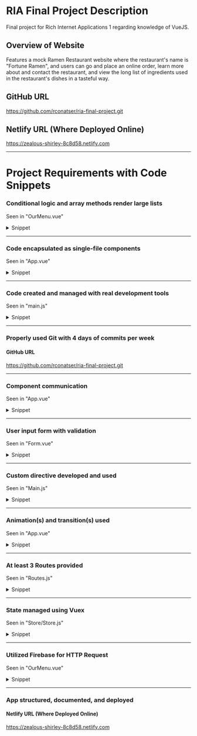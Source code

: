 # RIA Final Project Description
Final project for Rich Internet Applications 1 regarding knowledge of VueJS. 

## Overview of Website
Features a mock Ramen Restaurant website where the restaurant's name is "Fortune Ramen", and users can go and place an online order, learn more about and contact the restaurant, and view the long list of ingredients used in the restaurant's dishes in a tasteful way.

## GitHub URL
https://github.com/rconatser/ria-final-project.git

## Netlify URL (Where Deployed Online)
https://zealous-shirley-8c8d58.netlify.com

---

# Project Requirements with Code Snippets
### Conditional logic and array methods render large lists
Seen in "OurMenu.vue"

<details><summary>Snippet</summary>

```HTML
<!-- Renders list of 24 items from Firebase -->
<!-- Seen in OurMenu.vue -->
<li v-for="ingredient in ingredients" :key="ingredient">
     <!-- ..... -->
    <div class="card-front">
        <div class="overlay">
            <span class="headline condensed light">{{ ingredient.key }}</span>
        </div>
    </div>
    <div class="card-back">
        <span class="items">
        <span class="item">{{ ingredient.Calories }} Calories</span>
        <span class="item">{{ ingredient.Carbs }}g Carbs</span>
        <span class="item">{{ ingredient.Fat }}g Fat</span>
        <span class="item">{{ ingredient.Protein }}g Protein</span>
        <span class="item">{{ ingredient.Sodium }}mg Sodium</span>
        </span>
    </div>
    <!-- ..... -->
</li>
```
</details>

---

### Code encapsulated as single-file components
Seen in "App.vue"

<details><summary>Snippet</summary>

```HTML
<!-- All pages are single file components potentially utilizing other components -->
<!-- Seen in App.vue -->
<template>
  <v-app>
    <app-header />
    <v-content>
      <transition name="router-anim" enter-active-class="animated fadeInUp" leave-active-class="animated slideOutRight">
        <router-view :members="members" />
      </transition>
    </v-content>
    <app-footer />
  </v-app>
</template>
```
</details>

---

### Code created and managed with real development tools
Seen in "main.js"
<details><summary>Snippet</summary>

```Javascript
//... Seen in main.js
// Utilized all of these tools in at least one location
import Vue from 'vue';
import App from './App.vue';
import VueResource from 'vue-resource';
import vuetify from './plugins/vuetify';
import VueRouter from 'vue-router';
import Routes from './routes';
import{ store } from './store/store';
import Vuelidate from 'vuelidate';
//...
```
</details>

---

### Properly used Git with 4 days of commits per week
#### GitHub URL
https://github.com/rconatser/ria-final-project.git

---

### Component communication
Seen in "App.vue"
<details><summary>Snippet</summary>

```Javascript
//... Seen in App.vue
members: [
    {name:'Tracy Ibarra',position:'Manager',cell:'801-468-2955',bg:'woman'},
    {name:'Mark Davis',position:'Assistant',cell:'385-394-7619',bg:'man-1'},
    {name:'Phil Foster',position:'Head Chef',cell:'801-489-2805',bg:'man-2'}
]
```

```Javascript
//... Seen in ContactUs.vue
export default {
  props: ['members']
}
```
</details>

---

### User input form with validation
Seen in "Form.vue"

<details><summary>Snippet</summary>

```HTML
 <!-- ...Seen in Form.vue  -->
    <form ref="form" type="POST">
        <!-- Required Text Fields (Name / Email) -->
        <div class="form-group">
            <h3 class="mb-0">Your Information</h3>
            <v-text-field
            class="text-field"
            v-model="firstName"
            :error-messages="firstNameErrors"
            :counter="12"
            label="First Name"
            required
            @blur="$v.firstName.$touch()"
            ></v-text-field>
            <v-text-field
            class="text-field"
            v-model="lastName"
            :error-messages="lastNameErrors"
            :counter="14"
            label="Last Name"
            required
            @blur="$v.lastName.$touch()"
            ></v-text-field>
            <v-text-field
            class="text-field"
            v-model="email"
            :error-messages="emailErrors"
            label="E-mail"
            required
            @blur="$v.email.$touch()"
            ></v-text-field>
        </div>
        <div class="form-group">
            <h3 class="mb-0">The Essentials</h3>
            <!-- Required Broth Choice -->
            <v-select 
            class="select-field"
            v-model="broth"
            :items="broths"
            :error-messages="brothErrors"
            label="Choice of Broth"
            required
            @blur="$v.broth.$touch()"
            ></v-select>
            <!-- Required Meat Choice -->
            <v-select
            class="select-field"
            v-model="meat"
            :items="meats"
            :error-messages="meatErrors"
            label="Choice of Meat"
            required
            @blur="$v.meat.$touch()"
            ></v-select>
        </div>
        <div class="form-group">
            <!-- Optional Toppings -->
            <div class="toppings">
                <h3>Choose your Toppings</h3>
                <v-checkbox 
                class="checkboxes"
                v-model="selectedToppings"
                v-for="topping in toppings"
                :key="topping"
                :label="topping"
                :value="topping"
                ></v-checkbox>
            </div>
        </div>
        <v-btn
        color="orange darken-4 white--text"
        class="mt-12"
        v-ripple
        :disabled="$v.$invalid"
        @click="submit"
        >
        Submit Order
        </v-btn>
    </form>
```

```Javascript
//... Seen in Form.vue
// Validation information utilizing Vuelidate as a resource
    validations: {
      firstName: { required, maxLength: maxLength(12) },
      lastName: { required, maxLength: maxLength(14) },
      email: { required, email },
      broth: { required },
      meat: { required },
      selectedToppings: {
        checked (val) {
          return val
        },
      },
    },
```
</details>

---

### Custom directive developed and used
Seen in "Main.js"

<details><summary>Snippet</summary>

```Javascript
//... Seen in main.js
// Custom Directive, creates pulsing border on buttons, as seen on the Sticky Button located on all pages
Vue.directive('pulse', {
  bind(el){
    el.style.boxShadow = "0 0 0 rgba(0,0,0,.2)";
    el.animate([
      // keyframes
      { boxShadow: '0 0 0 rgba(0,0,0,.3)' }, 
      { boxShadow: '0 0 0 5px rgba(0,0,0,.3)' },
      { boxShadow: '0 0 0 10px rgba(0,0,0,0)' }
    ], { 
      // timing options
      duration: 3000,
      iterations: Infinity
    });
  }
});
```
</details>

---

### Animation(s) and transition(s) used
Seen in "App.vue"

<details><summary>Snippet</summary>

```HTML
<!-- ... Seen in App.vue  -->
<transition name="router-anim" enter-active-class="animated fadeInUp" leave-active-class="animated slideOutRight">
        <!-- ... -->
</transition>
```
</details>

---

### At least 3 Routes provided
Seen in "Routes.js"

<details><summary>Snippet</summary>

```Javascript
//... Seen in routes.js
    { path: '', component: AboutUs},
    { path: '/home', component: AboutUs },
    { path: '/menu', component: OurMenu },
    { path: '/order', component: Order },
    { path: '/contact', component: ContactUs },
    { path: '/review', component: YourOrder }
//...
```
</details>

---

### State managed using Vuex
Seen in "Store/Store.js"

<details><summary>Snippet</summary>

```Javascript
//... Seen in store/store.js
Vuex.Store({
    state: {
        response: { 
            firstName: '',
            lastName: '',
            email: '',
            broth: '',
            meat: '',
            toppings: []
        }
    }//...
//... 
)};
```
</details>

---

### Utilized Firebase for HTTP Request
Seen in "OurMenu.vue"

<details><summary>Snippet</summary>

```Javascript
    axios.get('https://ramen-ingredients.firebaseio.com/ingredients.json')
    // Gets info and assigns it to ingredients array while catching any errors.
    .then(response => {
        const allIngredients = response.data
        const objectsToArray = Object.entries(allIngredients).map(e => Object.assign(e[1], {key: e[0]}),
        )
        this.ingredients = objectsToArray;
    }) //...
```
</details>

---

### App structured, documented, and deployed
#### Netlify URL (Where Deployed Online)
https://zealous-shirley-8c8d58.netlify.com